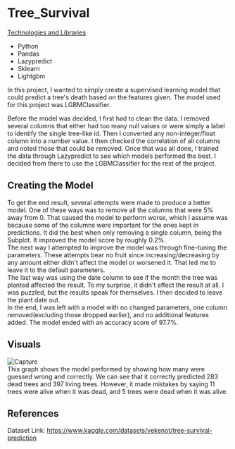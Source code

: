 # Tree_Survival

<ins>Technologies and Libraries</ins>    
* Python
* Pandas
* Lazypredict
* Sklearn
* Lightgbm

In this project, I wanted to simply create a supervised learning model that could predict a tree's death based on the features given. The model used for this project was LGBMClassifier.    

Before the model was decided, I first had to clean the data. I removed several columns that either had too many null values or were simply a label to identify the single tree-like id. Then I converted any non-integer/float column into a number value. I then checked the correlation of all columns and noted those that could be removed. Once that was all done, I trained the data through Lazypredict to see which models performed the best. I decided from there to use the LGBMClassifier for the rest of the project.    

## Creating the Model
To get the end result, several attempts were made to produce a better model. One of these ways was to remove all the columns that were 5% away from 0. That caused the model to perform worse, which I assume was because some of the columns were important for the ones kept in predictions. It did the best when only removing a single column, being the Subplot. It improved the model score by roughly 0.2%.    
The next way I attempted to improve the model was through fine-tuning the parameters. These attempts bear no fruit since increasing/decreasing by any amount either didn't affect the model or worsened it. That led me to leave it to the default parameters.    
The last way was using the date column to see if the month the tree was planted affected the result. To my surprise, it didn't affect the result at all. I was puzzled, but the results speak for themselves. I then decided to leave the plant date out.   
In the end, I was left with a model with no changed parameters, one column removed(excluding those dropped earlier), and no additional features added. The model ended with an accuracy score of 97.7%.    

## Visuals
![Capture](https://github.com/Cabone01/Tree_Survival/assets/89541481/19b5d826-d29c-4985-a726-c1f0c5d1ad6d)    
This graph shows the model performed by showing how many were guessed wrong and correctly. We can see that it correctly predicted 283 dead trees and 397 living trees. However, it made mistakes by saying 11 trees were alive when it was dead, and 5 trees were dead when it was alive.    

## References
Dataset Link: https://www.kaggle.com/datasets/yekenot/tree-survival-prediction 
